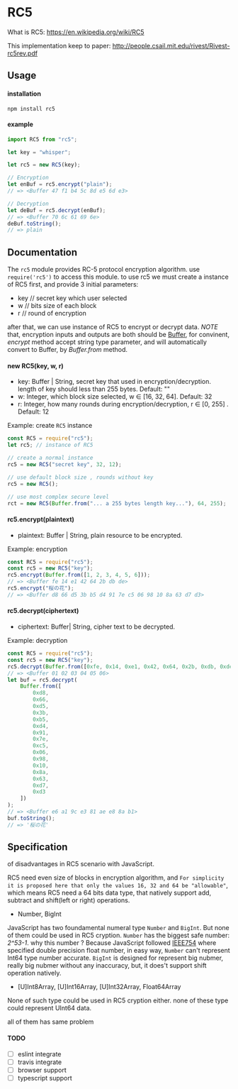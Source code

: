 # RC5

What is RC5: https://en.wikipedia.org/wiki/RC5

This implementation keep to paper: http://people.csail.mit.edu/rivest/Rivest-rc5rev.pdf

## Usage

#### installation

```shell
npm install rc5
```

#### example

```javascript
import RC5 from "rc5";

let key = "whisper";

let rc5 = new RC5(key);

// Encryption
let enBuf = rc5.encrypt("plain");
// => <Buffer 47 f1 b4 5c 8d e5 6d e3>

// Decryption
let deBuf = rc5.decrypt(enBuf);
// => <Buffer 70 6c 61 69 6e>
deBuf.toString();
// => plain
```

## Documentation

The `rc5` module provides RC-5 protocol encryption algorithm. use `require('rc5')` to access this module. to use rc5 we must create a instance of RC5 first, and provide 3 initial parameters:

-   key // secret key which user selected
-   w // bits size of each block
-   r // round of encryption

after that, we can use instance of RC5 to encrypt or decrypt data. _NOTE_ that, encryption inputs and outputs are both should be [Buffer](https://nodejs.org/dist/latest-v11.x/docs/api/buffer.html), for convinent, _encrypt_ method accept string type parameter, and will automatically convert to Buffer, by _Buffer.from_ method.

#### new RC5(key, w, r)

-   key: Buffer | String, secret key that used in encryption/decryption. length of key should less than 255 bytes. Default: ""
-   w: Integer, which block size selected, w ∈ [16, 32, 64]. Default: 32
-   r: Integer, how many rounds during encryption/decryption, r ∈ [0, 255] . Default: 12

Example: create `RC5` instance

```javascript
const RC5 = require("rc5");
let rc5; // instance of RC5

// create a normal instance
rc5 = new RC5("secret key", 32, 12);

// use default block size , rounds without key
rc5 = new RC5();

// use most complex secure level
rct = new RC5(Buffer.from("... a 255 bytes length key..."), 64, 255);
```

#### rc5.encrypt(plaintext)

-   plaintext: Buffer | String, plain resource to be encrypted.

Example: encryption

```javascript
const RC5 = require("rc5");
const rc5 = new RC5("key");
rc5.encrypt(Buffer.from([1, 2, 3, 4, 5, 6]));
// => <Buffer fe 14 e1 42 64 2b db de>
rc5.encrypt("桜の花");
// => <Buffer d8 66 d5 3b b5 d4 91 7e c5 06 98 10 8a 63 d7 d3>
```

#### rc5.decrypt(ciphertext)

-   ciphertext: Buffer| String, cipher text to be decrypted.

Example: decryption

```javascript
const RC5 = require("rc5");
const rc5 = new RC5("key");
rc5.decrypt(Buffer.from([0xfe, 0x14, 0xe1, 0x42, 0x64, 0x2b, 0xdb, 0xde]));
// => <Buffer 01 02 03 04 05 06>
let buf = rc5.decrypt(
    Buffer.from([
        0xd8,
        0x66,
        0xd5,
        0x3b,
        0xb5,
        0xd4,
        0x91,
        0x7e,
        0xc5,
        0x06,
        0x98,
        0x10,
        0x8a,
        0x63,
        0xd7,
        0xd3
    ])
);
// => <Buffer e6 a1 9c e3 81 ae e8 8a b1>
buf.toString();
// => '桜の花'
```

## Specification

of disadvantages in RC5 scenario with JavaScript.

RC5 need even size of blocks in encryption algorithm, and `For simplicity it is proposed here that only the values 16, 32 and 64 be "allowable"`, which means RC5 need a 64 bits data type, that natively support add, subtract and shift(left or right) operations.

-   Number, BigInt

JavaScript has two foundamental numeral type `Number` and `BigInt`. But none of them could be used in RC5 cryption. `Number` has the biggest safe number: _2^53-1_. why this number ? Because JavaScript followed [IEEE754](https://en.wikipedia.org/wiki/IEEE_754) where specified double precision float number, in easy way, `Number` can't represent Int64 type number accurate. `BigInt` is designed for represent big nubmer, really big nubmer without any inaccuracy, but, it does't support shift operation natively.

-   [U]Int8Array, [U]Int16Array, [U]Int32Array, Float64Array

None of such type could be used in RC5 cryption either. none of these type could represent UInt64 data.

all of them has same problem

#### TODO

- [ ] eslint integrate
- [ ] travis integrate
- [ ] browser support
- [ ] typescript support
